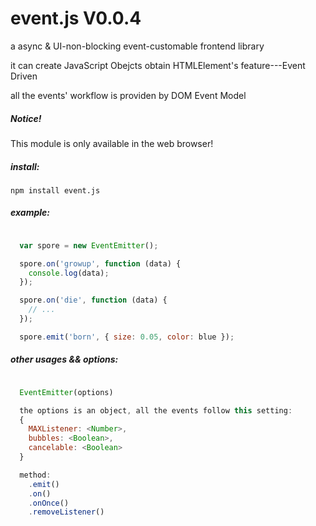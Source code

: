 event.js V0.0.4
===

a async & UI-non-blocking event-customable frontend library

it can create JavaScript Obejcts obtain HTMLElement's feature---Event Driven

all the events' workflow is providen by DOM Event Model

##### Notice!

This module is only available in the web browser!

##### install:

```shell
npm install event.js
```

##### example:

```js

  var spore = new EventEmitter();

  spore.on('growup', function (data) {
    console.log(data);
  });

  spore.on('die', function (data) {
    // ...
  });

  spore.emit('born', { size: 0.05, color: blue });

```

##### other usages && options:

```js

  EventEmitter(options)

  the options is an object, all the events follow this setting:
  {
    MAXListener: <Number>,
    bubbles: <Boolean>,
    cancelable: <Boolean>
  }

  method:
    .emit()
    .on()
    .onOnce()
    .removeListener()
```